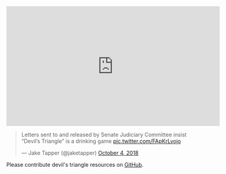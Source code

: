 <iframe width="560" height="315" src="https://www.youtube.com/embed/PDDehM0cfOI?rel=0" frameborder="0" allow="autoplay; encrypted-media" allowfullscreen></iframe>

<blockquote class="twitter-tweet" data-lang="en"><p lang="en" dir="ltr">Letters sent to and released by Senate Judiciary Committee insist “Devil’s Triangle” is a drinking game <a href="https://t.co/FApKrLvojo">pic.twitter.com/FApKrLvojo</a></p>&mdash; Jake Tapper (@jaketapper) <a href="https://twitter.com/jaketapper/status/1047924963611750400?ref_src=twsrc%5Etfw">October 4, 2018</a></blockquote>
<script async src="https://platform.twitter.com/widgets.js" charset="utf-8"></script>

Please contribute devil's triangle resources on [GitHub](https://github.com/MattHJensen/devils-triangle). 
